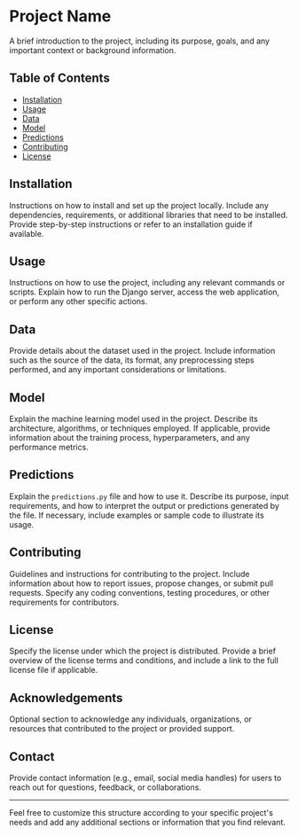 <h1>Project Name</h1>
<p>A brief introduction to the project, including its purpose, goals, and any important context or background information.</p>
<h2>Table of Contents</h2>
<ul>
  <li><a href="#installation">Installation</a></li>
  <li><a href="#usage">Usage</a></li>
  <li><a href="#data">Data</a></li>
  <li><a href="#model">Model</a></li>
  <li><a href="#predictions">Predictions</a></li>
  <li><a href="#contributing">Contributing</a></li>
  <li><a href="#license">License</a></li>
</ul>
<h2 id="installation">Installation</h2>
<p>Instructions on how to install and set up the project locally. Include any dependencies, requirements, or additional libraries that need to be installed. Provide step-by-step instructions or refer to an installation guide if available.</p>
<h2 id="usage">Usage</h2>
<p>Instructions on how to use the project, including any relevant commands or scripts. Explain how to run the Django server, access the web application, or perform any other specific actions.</p>
<h2 id="data">Data</h2>
<p>Provide details about the dataset used in the project. Include information such as the source of the data, its format, any preprocessing steps performed, and any important considerations or limitations.</p>
<h2 id="model">Model</h2>
<p>Explain the machine learning model used in the project. Describe its architecture, algorithms, or techniques employed. If applicable, provide information about the training process, hyperparameters, and any performance metrics.</p>
<h2 id="predictions">Predictions</h2>
<p>Explain the <code>predictions.py</code> file and how to use it. Describe its purpose, input requirements, and how to interpret the output or predictions generated by the file. If necessary, include examples or sample code to illustrate its usage.</p>
<h2 id="contributing">Contributing</h2>
<p>Guidelines and instructions for contributing to the project. Include information about how to report issues, propose changes, or submit pull requests. Specify any coding conventions, testing procedures, or other requirements for contributors.</p>
<h2 id="license">License</h2>
<p>Specify the license under which the project is distributed. Provide a brief overview of the license terms and conditions, and include a link to the full license file if applicable.</p>
<h2>Acknowledgements</h2>
<p>Optional section to acknowledge any individuals, organizations, or resources that contributed to the project or provided support.</p>
<h2>Contact</h2>
<p>Provide contact information (e.g., email, social media handles) for users to reach out for questions, feedback, or collaborations.</p>
<hr>
<p>Feel free to customize this structure according to your specific project's needs and add any additional sections or information that you find relevant.</p>